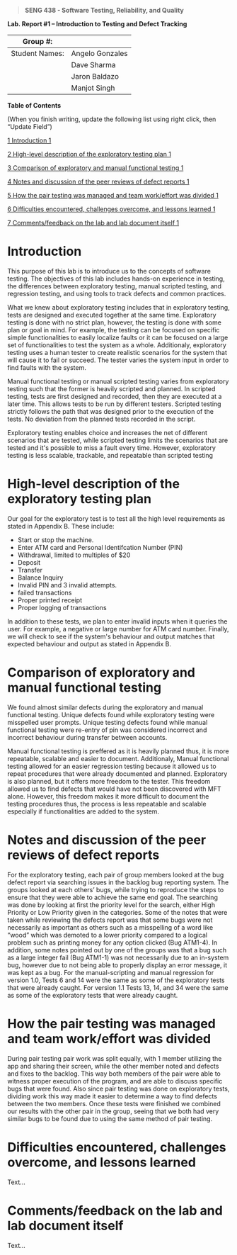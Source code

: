 >   **SENG 438 - Software Testing, Reliability, and Quality**

**Lab. Report \#1 – Introduction to Testing and Defect Tracking**

| Group \#:       |   |
|-----------------|---|
| Student Names:  |  Angelo Gonzales |
|                 |  Dave Sharma |
|                 |  Jaron Baldazo |
|                 |  Manjot Singh |

**Table of Contents**

(When you finish writing, update the following list using right click, then
“Update Field”)

[1 Introduction	1](#Introduction)

[2 High-level description of the exploratory testing plan	1](#high-level-description-of-the-exploratory-testing-plan)

[3 Comparison of exploratory and manual functional testing	1](#comparison-of-exploratory-and-manual-functional-testing)

[4 Notes and discussion of the peer reviews of defect reports	1](#notes-and-discussion-of-the-peer-reviews-of-defect-reports)

[5 How the pair testing was managed and team work/effort was
divided	1](#How_the_pair_testing_was_managed_and_team_work/effort_was_divided)

[6 Difficulties encountered, challenges overcome, and lessons
learned	1](#Difficulties_encountered,_challenges_overcome,_and_lessons_learned)

[7 Comments/feedback on the lab and lab document itself	1](#Comments/feedback_on_the_lab_and_lab_document_itself)

# Introduction

This purpose of this lab is to introduce us to the concepts of software testing. The objectives of this lab includes hands-on experience in testing, the differences between exploratory testing, manual scripted testing, and regression testing, and using tools to track defects and common practices.

What we knew about exploratory testing includes that in exploratory testing, tests are designed and executed together at the same time. Exploratory testing is done with no strict plan, however, the testing is done with some plan or goal in mind. For example, the testing can be focused on specific simple functionalities to easily localize faults or it can be focused on a large set of functionalities to test the system as a whole. Additionaly, exploratory testing uses a human tester to create realistic scenarios for the system that will cause it to fail or succeed. The tester varies the system input in order to find faults with the system.

Manual functional testing or manual scripted testing varies from exploratory testing such that the former is heavily scripted and planned. In scripted testing, tests are first designed and recorded, then they are executed at a later time. This allows tests to be run by different testers. Scripted testing strictly follows the path that was designed prior to the execution of the tests. No deviation from the planned tests recorded in the script.

Exploratory testing enables choice and increases the net of different scenarios that are tested, while scripted testing limits the scenarios that are tested and it's possible to miss a fault every time. However, exploratory testing is less scalable, trackable, and repeatable than scripted testing

# High-level description of the exploratory testing plan

Our goal for the exploratory test is to test all the high level requirements as stated in Appendix B. These include:
-   Start or stop the machine.
-   Enter ATM card and Personal Identifcation Number (PIN)
-   Withdrawal, limited to multiples of $20
-   Deposit
-   Transfer
-   Balance Inquiry
-   Invalid PIN and 3 invalid attempts.
-   failed transactions
-   Proper printed receipt
-   Proper logging of transactions

In addition to these tests, we plan to enter invalid inputs when it queries the user. For example, a negative or large number for ATM card number. Finally, we will check to see if the system's behaviour and output matches that expected behaviour and output as stated in Appendix B.

# Comparison of exploratory and manual functional testing

We found almost similar defects during the exploratory and manual functional testing. Unique defects found while exploratory testing were misspelled user prompts. Unique testing defects found while manual functional testing were re-entry of pin was considered incorrect and incorrect behaviour during transfer between accounts. 

Manual functional testing is preffered as it is heavily planned thus, it is more repeatable, scalable and easier to document. Additionaly, Manual functional testing allowed for an easier regression testing because it allowed us to repeat procedures that were already documented and planned. Exploratory is also planned, but it offers more freedom to the tester. This freedom allowed us to find defects that would have not been discovered with MFT alone. However, this freedom makes it more difficult to document the testing procedures thus, the process is less repeatable and scalable especially if functionalities are added to the system.

# Notes and discussion of the peer reviews of defect reports

For the exploratory testing, each pair of group members looked at the bug defect report via searching issues in the backlog bug reporting system. The groups looked at each others’ bugs, while trying to reproduce the steps to ensure that they were able to achieve the same end goal. The searching was done by looking at first the priority level for the search, either High Priority or Low Priority given in the categories. Some of the notes that were taken while reviewing the defects report was that some bugs were not necessarily as important as others such as a misspelling of a word like “wood” which was demoted to a lower priority compared to a logical problem such as printing money for any option clicked (Bug ATM1-4). In addition, some notes pointed out by one of the groups was that a bug such as a large integer fail (Bug ATM1-1) was not necessarily due to an in-system bug, however due to not being able to properly display an error message, it was kept as a bug. For the manual-scripting and manual regression for version 1.0, Tests 6 and 14 were the same as some of the exploratory tests that were already caught. For version 1.1 Tests 13, 14, and 34 were the same as some of the exploratory tests that were already caught. 

# How the pair testing was managed and team work/effort was divided 

During pair testing pair work was split equally, with 1 member utilizing the app and sharing their screen, while the other member noted and defects and fixes to the backlog. This way both members of the pair were able to witness proper execution of the program, and are able to discuss specific bugs that were found. Also since pair testing was done on exploratory tests, dividing work this way made it easier to determine a way to find defects between the two members. Once these tests were finished we combined our results with the other pair in the group, seeing that we both had very similar bugs to be found due to using the same method of pair testing.

# Difficulties encountered, challenges overcome, and lessons learned

Text…

# Comments/feedback on the lab and lab document itself

Text…

